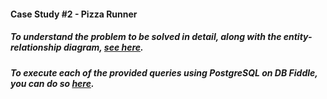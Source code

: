 #### Case Study #2 - Pizza Runner

##### To understand the problem to be solved in detail, along with the entity-relationship diagram, [see here](https://8weeksqlchallenge.com/case-study-1/).

##### To execute each of the provided queries using PostgreSQL on DB Fiddle, you can do so [here](https://www.db-fiddle.com/f/2rM8RAnq7h5LLDTzZiRWcd/138).
